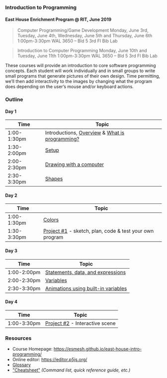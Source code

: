 ### Introduction to Programming
#### East House Enrichment Program @ RIT, June 2019

> Computer Programming/Game Development
> Monday, June 3rd, Tuesday, June 4th, Wednesday, June 5th and Thursday, June 6th 
> 1:00pm-3:30pm
> WAL 3650 – Bld 5 3rd Fl Bib Lab

> Introduction to Computer Programming
> Monday, June 10th and Tuesday, June 11th
> 1:00pm-3:30pm
> WAL 3650 – Bld 5 3rd Fl Bib Lab

These courses will provide an introduction to core software programming concepts. Each student will work individually and in small groups to write small programs that generate pictures of their own design. Time permitting, we’ll then add interactivity to the images by changing what the program does depending on the user’s mouse and/or keyboard actions.

### Outline

#### Day 1

| Time       | Topic | 
|------------|-----------------------------------------------|
|1:00-1:30pm| Introductions, [Overview](topics/Overview.md)  & [What is programming?](topics/Programming.md) |
|1:30-2:00pm| [Setup](topics/Setup.md) |
|2:00-2:30pm| [Drawing with a computer](topics/Drawing.md) | 
|2:30-3:30pm| [Shapes](topics/Shapes.md)|

#### Day 2

| Time       | Topic | 
|------------|-----------------------------------------------|
|1:00-1:30pm| [Colors](topics/Colors.md) | 
|1:30-3:30pm| [Project #1](topics/Project1.md) - sketch, plan, code & test your own program |

#### Day 3

| Time       | Topic | 
|------------|-----------------------------------------------|
|1:00-2:00pm| [Statements, data, and expressions](topics/Expressions.md) | 
|2:00-2:30pm| [Variables](topics/Variables.md) |
|2:30-3:30pm| [Animations using built-in variables](topics/Animation.md) | 

#### Day 4

| Time       | Topic | 
|------------|-----------------------------------------------|
|1:00-3:30pm| [Project #2](topics/Project2.md) - Interactive scene |

### Resources
- Course Homepage: <a href="https://esmesh.github.io/east-house-intro-programming/" target="_blank">https://esmesh.github.io/east-house-intro-programming/</a>
- Online editor: <a href="https://editor.p5js.org/" target="_blank">https://editor.p5js.org/</a>
- [Glossary](Glossary.md)
- ["Cheatsheet"](Cheatsheet.md) *(Command list, quick reference guide, etc.)*
